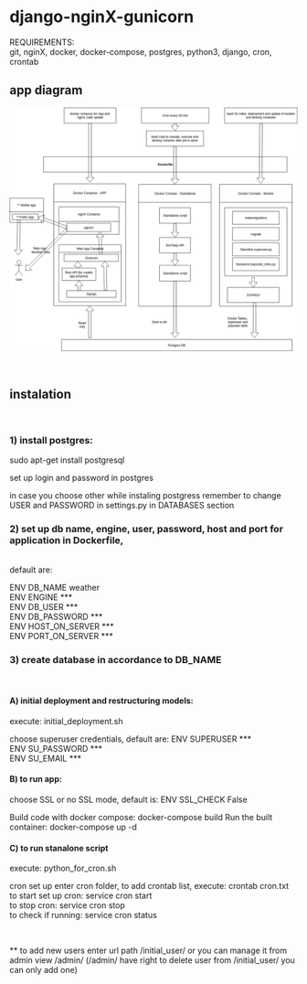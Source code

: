 # django-nginX-gunicorn 


REQUIREMENTS: <br>
git, nginX, docker, docker-compose, postgres, python3, django, cron, crontab <br>

<h2> app diagram </h2>

![app diagram](city_weather_diagram.png)


<br> 


<h2> instalation </h2> <br>

<h3> 1) install postgres: </h3>
sudo apt-get install postgresql <br>

set up login and password in postgres <br>

in case you choose other while instaling postgress remember to change USER and PASSWORD in settings.py in DATABASES section <br>

<H3> 2) set up db name, engine, user, password, host and port for application in Dockerfile, </h3> <br> 
default are: <br>

ENV DB_NAME weather <br>
ENV ENGINE *** <br>
ENV DB_USER *** <br>
ENV DB_PASSWORD *** <br>
ENV HOST_ON_SERVER *** <br>
ENV PORT_ON_SERVER *** <br>


<h3> 3) create database in accordance to DB_NAME </h3> <br>

<h4> A) initial deployment and restructuring models: </h4>
execute: initial_deployment.sh <br>

choose superuser credentials, default are:
ENV SUPERUSER *** <br>
ENV SU_PASSWORD *** <br>
ENV SU_EMAIL *** <br>


<h4> B) to run app: </h4>
choose SSL or no SSL mode, default is:
ENV SSL_CHECK False

Build code with docker compose: docker-compose build
Run the built container: docker-compose up -d

<h4> C) to run stanalone script </h4>

execute: python_for_cron.sh

cron set up enter cron folder, to add crontab list, execute: crontab cron.txt
to start set up cron: service cron start <br>
to stop cron: service cron stop <br>
to check if running:
service cron status

<br>

** to add new users enter url path /initial_user/ or you can manage it from admin view /admin/ 
(/admin/ have right to delete user from /initial_user/ you can only add one)











